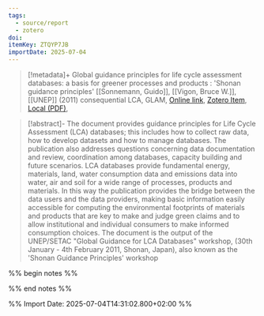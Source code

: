 ```yaml
---
tags:
  - source/report
  - zotero
doi: 
itemKey: ZTQYP7JB
importDate: 2025-07-04
---
```

>[!metadata]+
> Global guidance principles for life cycle assessment databases: a basis for greener processes and products : 'Shonan guidance principles'
> [[Sonnemann, Guido]], [[Vigon, Bruce W.]], 
> [[UNEP]] (2011)
> consequential LCA, GLAM, 
> [Online link](), [Zotero Item](zotero://select/library/items/ZTQYP7JB), [Local (PDF)](file://C:/Users/aburg/Documents/references/zotero/storage/H2CVUYID/Sonnemann2011_Globalguidance.pdf), 

>[!abstract]-
>The document provides guidance principles for Life Cycle Assessment (LCA) databases; this includes how to collect raw data, how to develop datasets and how to manage databases. The publication also addresses questions concerning data documentation and review, coordination among databases, capacity building and future scenarios. LCA databases provide fundamental energy, materials, land, water consumption data and emissions data into water, air and soil for a wide range of processes, products and materials. In this way the publication provides the bridge between the data users and the data providers, making basic information easily accessible for computing the environmental footprints of materials and products that are key to make and judge green claims and to allow institutional and individual consumers to make informed consumption choices. The document is the output of the UNEP/SETAC "Global Guidance for LCA Databases" workshop, (30th January - 4th February 2011, Shonan, Japan), also known as the 'Shonan Guidance Principles' workshop

%% begin notes %%

%% end notes %%

%% Import Date: 2025-07-04T14:31:02.800+02:00 %%

